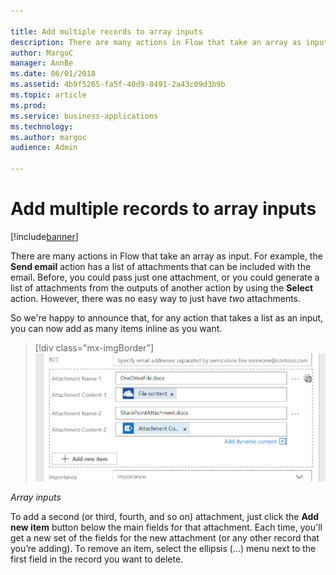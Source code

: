 ```yaml
---

title: Add multiple records to array inputs
description: There are many actions in Flow that take an array as input.
author: MargoC
manager: AnnBe
ms.date: 06/01/2018
ms.assetid: 4b9f5265-fa5f-40d9-8491-2a43c09d3b9b
ms.topic: article
ms.prod: 
ms.service: business-applications
ms.technology: 
ms.author: margoc
audience: Admin

---
```

#  Add multiple records to array inputs




[!include[banner](../../includes/banner.md)]

There are many actions in Flow that take an array as input. For example, the
**Send email** action has a list of attachments that can be included with the
email. Before, you could pass just one attachment, or you could generate a list
of attachments from the outputs of another action by using the **Select**
action. However, there was no easy way to just have *two* attachments.

So we're happy to announce that, for any action that takes a list as an input,
you can now add as many items inline as you want.

> [!div class="mx-imgBorder"] 
> ![Adding multiple attachments](media/add-multiple-records-to-array-inputs-1.png "Adding multiple attachments")
<!-- Picture 5 -->


*Array inputs*

To add a second (or third, fourth, and so on) attachment, just click the **Add
new item** button below the main fields for that attachment. Each time, you'll
get a new set of the fields for the new attachment (or any other record that
you’re adding). To remove an item, select the ellipsis (...) menu next to the
first field in the record you want to delete.
